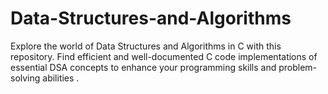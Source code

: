 # Data-Structures-and-Algorithms
Explore the world of Data Structures and Algorithms in C with this repository. Find efficient and well-documented C code implementations of essential DSA concepts to enhance your programming skills and problem-solving abilities .
